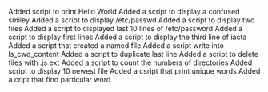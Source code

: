 Added script to print Hello World
Added a script to display a confused smiley
Added a script to display /etc/passwd
Added a script to display two files
Added a script to displayed last 10 lines of /etc/password
Added a script to display first lines
Added a script to display the third line of iacta
Added a script that created a named file
Added a script write into ls_cwd_content
Added a script to duplicate last line
Added a script to delete files with .js ext
Added a script to count the numbers of directories
Added script to display 10 newest file
Added a csript that print unique words
Added a cript that find particular word
